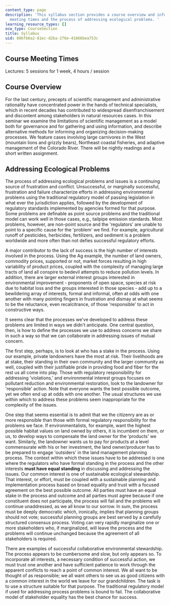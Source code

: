 ```yaml
---
content_type: page
description: 'This syllabus section provides a course overview and information on
  meeting times and the process of addressing ecological problems. '
learning_resource_types: []
ocw_type: CourseSection
title: Syllabus
uid: 80bfb6a2-81ec-d2ba-2f6e-41666bea753c
---
```


Course Meeting Times
--------------------

Lectures: 5 sessions for 1 week, 4 hours / session

Course Overview
---------------

For the last century, precepts of scientific management and administrative rationality have concentrated power in the hands of technical specialists, which in recent decades has contributed to widespread disenfranchisement and discontent among stakeholders in natural resources cases. In this seminar we examine the limitations of scientific management as a model both for governance and for gathering and using information, and describe alternative methods for informing and organizing decision-making processes. We feature cases involving large carnivores in the West (mountain lions and grizzly bears), Northeast coastal fisheries, and adaptive management of the Colorado River. There will be nightly readings and a short written assignment.

Addressing Ecological Problems
------------------------------

The process of addressing ecological problems and issues is a continuing source of frustration and conflict. Unsuccessful, or marginally successful, frustration and failure characterize efforts in addressing environmental problems using the traditional regulatory model of passing legislation in what ever the jurisdiction applies, followed by the development of regulatory standards implemented by agencies formed for that purpose. Some problems are definable as point source problems and the traditional model can work well in those cases, e.g., tailpipe emission standards. Most problems, however, are non-point source and the 'regulators' are unable to point to a specific cause for the 'problem' we find. For example, agricultural runoff of pesticides, herbicides, fertilizers, and sediment is a problem worldwide and more often than not defies successful regulatory efforts.

A major contributor to the lack of success is the high number of interests involved in the process. Using the Ag example, the number of land owners, commodity prices, supported or not, market forces resulting in high variability of product prices, coupled with the complexity of managing large tracts of land all conspire to bedevil attempts to reduce pollution levels. In addition, there are larger external interest groups interested in environmental improvement - proponents of open space, species at risk due to habitat loss and the groups interested in those species - add up to a bewildering array of interests, formal and informal, often at odds with one another with many pointing fingers in frustration and dismay at what seems to be the reluctance, even recalcitrance, of those 'responsible' to act in constructive ways.

It seems clear that the processes we've developed to address these problems are limited in ways we didn't anticipate. One central question, then, is how to define the processes we use to address concerns we share in such a way so that we can collaborate in addressing issues of mutual concern.

The first step, perhaps, is to look at who has a stake in the process. Using our example, private landowners have the most at risk. Their livelihoods are at stake, their standing in their own community and the larger community as well, coupled with their justifiable pride in providing food and fiber for the rest us all come into play. Those with regulatory responsibility for addressing 'violations,' and environmental interest groups focuses on pollutant reduction and environmental restoration, look to the landowner for 'responsible' action. Note that everyone wants the best possible outcome, yet we often end up at odds with one another. The usual structures we use within which to address these problems seem inappropriate for the complexity of the issues.

One step that seems essential is to admit that we the citizenry are as or more responsible than those with formal regulatory responsibility for the problems we face. If environmentalists, for example, want the highest possible habitat values on land owned by others, it is incumbent on them, or us, to develop ways to compensate the land owner for the 'products' we want. Similarly, the landowner wants us to pay for products at a level commensurate with his or her investment, the land owner/producer has to be prepared to engage 'outsiders' in the land management planning process. The context within which these issues have to be addressed is one where the regulators who have formal standing in the process and the other interests **must have equal standing** in discussing and addressing the issues. Our common interest is one of sustainable ecological stewardship. That interest, or effort, must be coupled with a sustainable planning and implementation process based on broad equality and trust with a focused agreement on the best possible outcome. All parties must have an equal stake in the process and outcome and all parties must agree because if one constituent does not participate, the process will fail and the problems will continue unaddressed, as we all know to our sorrow. In sum, the process must be deeply democratic which, ironically, implies that planning groups should not vote; successful planning groups are best served by a carefully structured consensus process. Voting can very rapidly marginalize one or more stakeholders who, if marginalized, will leave the process and the problems will continue unchanged because the agreement of all stakeholders is required.

There are examples of successful collaborative environmental stewardship. The process appears to be cumbersome and slow, but only appears so. To incorporate all interests, a necessary condition of successful action, we must trust one another and have sufficient patience to work through the apparent conflicts to reach a point of common interest. We all want to be thought of as responsible; we all want others to see us as good citizens with a common interest in the world we leave for our grandchildren. The task is to use a structure suitable for that purpose. The traditional regulatory model if used for addressing process problems is bound to fail. The collaborative model of stakeholder equality has the best chance for success.